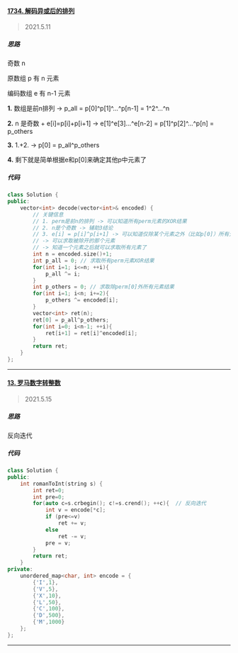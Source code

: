 #### [1734. 解码异或后的排列](https://leetcode-cn.com/problems/decode-xored-permutation/)

> 2021.5.11

##### 思路

奇数 n

原数组 p 有 n 元素

编码数组 e 有 n-1 元素

**1.** 数组是前n排列 -> p_all = p[0]^p[1]^...^p[n-1] = 1^2^...^n

**2.** n 是奇数 + e[i]=p[i]+p[i+1] -> e[1]^e[3]...^e[n-2] = p[1]^p[2]^...^p[n] = p_others

**3.** 1.+2. -> p[0] = p_all^p_others

**4.** 剩下就是简单根据e和p[0]来确定其他p中元素了

##### 代码

```cpp
class Solution {
public:
    vector<int> decode(vector<int>& encoded) {
        // 关键信息
        // 1. perm是前n的排列 -> 可以知道所有perm元素的XOR结果
        // 2. n是个奇数 -> 辅助3结论
        // 3. e[i] = p[i]^p[i+1] -> 可以知道仅除某个元素之外（比如p[0]）所有元素的XOR结果
        // -> 可以求取被除开的那个元素
        // -> 知道一个元素之后就可以求取所有元素了
        int n = encoded.size()+1;
        int p_all = 0; // 求取所有perm元素XOR结果
        for(int i=1; i<=n; ++i){
            p_all ^= i;
        }
        int p_others = 0; // 求取除perm[0]外所有元素结果
        for(int i=1; i<n; i+=2){
            p_others ^= encoded[i];
        }
        vector<int> ret(n);
        ret[0] = p_all^p_others;
        for(int i=0; i<n-1; ++i){
            ret[i+1] = ret[i]^encoded[i];
        }
        return ret;
    }
};
```



---

#### [13. 罗马数字转整数](https://leetcode-cn.com/problems/roman-to-integer/)

> 2021.5.15

##### 思路

反向迭代

##### 代码

```cpp
class Solution {
public:
    int romanToInt(string s) {
        int ret=0;
        int pre=0;
        for(auto c=s.crbegin(); c!=s.crend(); ++c){  // 反向迭代
            int v = encode[*c];
            if (pre<=v) 
                ret += v;
            else 
                ret -= v;
            pre = v;
        }
        return ret;
    }
private:
    unordered_map<char, int> encode = {
        {'I',1},
        {'V',5},
        {'X',10},
        {'L',50},
        {'C',100},
        {'D',500},
        {'M',1000}
    };
};
```



---



